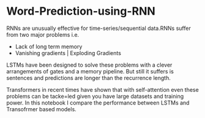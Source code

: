 # Word-Prediction-using-RNN

RNNs are unusually effective for time-series/sequential data.RNNs suffer from two major problems i.e. 
- Lack of long term memory
- Vanishing gradients | Exploding Gradients

LSTMs have been designed to solve these problems with a clever arrangements of gates and a memory pipeline. But still it suffers is sentences and predictions are longer than the recurrence length.

Transformers in recent times have shown that with self-attention even these problems can be tacke=led given you have large datasets and training power. 
In this notebook I compare the performance between LSTMs and Transofrmer based models. 
